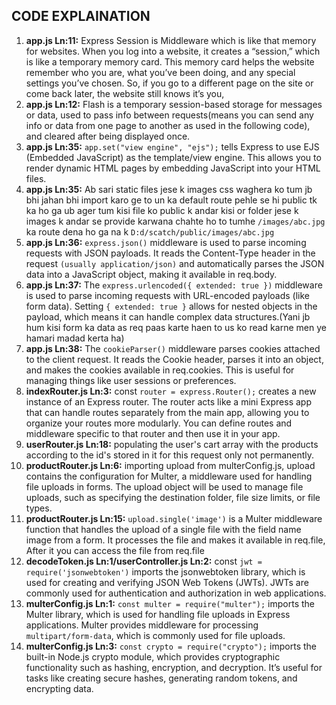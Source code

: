 ## CODE EXPLAINATION ##
1. **app.js Ln:11:** Express Session is Middleware which is like that memory for websites. When you log into a website, it creates a “session,” which is like a temporary memory card. This memory card helps the website remember who you are, what you’ve been doing, and any special settings you’ve chosen. So, if you go to a different page on the site or come back later, the website still knows it’s you,
2. **app.js Ln:12:** Flash is a temporary session-based storage for messages or data, used to pass info between requests(means you can send any info or data from one page to another as used in the following code), and cleared after being displayed once.
3. **app.js Ln:35:** ``app.set("view engine", "ejs");`` tells Express to use EJS (Embedded JavaScript) as the template/view engine. This allows you to render dynamic HTML pages by embedding JavaScript into your HTML files.
4. **app.js Ln:35:** Ab sari static files jese k images css waghera ko tum jb bhi jahan bhi import karo ge to un ka default route pehle se hi public tk ka ho ga ub ager tum kisi file ko public k andar kisi or folder jese k images k andar se provide karwana chahte ho to tumhe ``/images/abc.jpg`` ka route dena ho ga na k ``D:d/scatch/public/images/abc.jpg``
5. **app.js Ln:36:** ``express.json()`` middleware is used to parse incoming requests with JSON payloads. It reads the Content-Type header in the request ``(usually application/json)`` and automatically parses the JSON data into a JavaScript object, making it available in req.body.
6. **app.js Ln:37:** The ``express.urlencoded({ extended: true })`` middleware is used to parse incoming requests with URL-encoded payloads (like form data). Setting ``{ extended: true }`` allows for nested objects in the payload, which means it can handle complex data structures.(Yani jb hum kisi form ka data as req paas karte haen to us ko read karne men ye hamari madad kerta ha)
7. **app.js Ln:38:** The ``cookieParser()`` middleware parses cookies attached to the client request. It reads the Cookie header, parses it into an object, and makes the cookies available in req.cookies. This is useful for managing things like user sessions or preferences.
8. **indexRouter.js Ln:3:** const ``router = express.Router();`` creates a new instance of an Express router. The router acts like a mini Express app that can handle routes separately from the main app, allowing you to organize your routes more modularly. You can define routes and middleware specific to that router and then use it in your app.
9. **userRouter.js Ln:18:** populating the user's cart array with the products according to the id's stored in it for this request only not permanently.
10. **productRouter.js Ln:6:** importing upload from multerConfig.js, upload contains the configuration for Multer, a middleware used for handling file uploads in forms. The upload object will be used to manage file uploads, such as specifying the destination folder, file size limits, or file types.
11. **productRouter.js Ln:15:** ``upload.single('image')`` is a Multer middleware function that handles the upload of a single file with the field name image from a form. It processes the file and makes it available in req.file, After it you can access the file from req.file
12. **decodeToken.js Ln:1/userController.js Ln:2:** const ``jwt = require('jsonwebtoken')`` imports the jsonwebtoken library, which is used for creating and verifying JSON Web Tokens (JWTs). JWTs are commonly used for authentication and authorization in web applications.
13. **multerConfig.js Ln:1:** ``const multer = require("multer");`` imports the Multer library, which is used for handling file uploads in Express applications. Multer provides middleware for processing ``multipart/form-data``, which is commonly used for file uploads.
14. **multerConfig.js Ln:3:** ``const crypto = require("crypto");`` imports the built-in Node.js crypto module, which provides cryptographic functionality such as hashing, encryption, and decryption. It’s useful for tasks like creating secure hashes, generating random tokens, and encrypting data.
